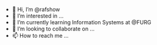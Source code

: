 - 👋 Hi, I’m @rafshow
- 👀 I’m interested in ...
- 🌱 I’m currently learning Information Systems at @FURG
- 💞️ I’m looking to collaborate on ...
- 📫 How to reach me ...

<!---
rafshow/rafshow is a ✨ special ✨ repository because its `README.md` (this file) appears on your GitHub profile.
You can click the Preview link to take a look at your changes.
--->
